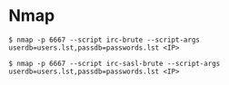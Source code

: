# Nmap

`$ nmap -p 6667 --script irc-brute --script-args userdb=users.lst,passdb=passwords.lst <IP>`

`$ nmap -p 6667 --script irc-sasl-brute --script-args userdb=users.lst,passdb=passwords.lst <IP>`